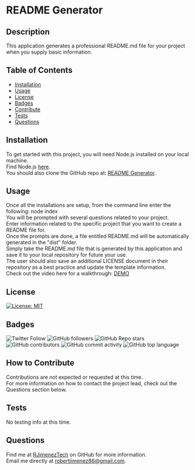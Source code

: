   # README Generator

  ## Description
  
  This application generates a professional README.md file for your project when you supply basic information.
  
  ## Table of Contents
     
  - [Installation](#installation)
  - [Usage](#usage)
  - [License](#license)
  - [Badges](#badges)
  - [Contribute](#contribute)
  - [Tests](#tests)
  - [Questions](#questions)
  
  ## Installation
  
  To get started with this project, you will need Node.js installed on your local machine.<br> 
  Find Node.js [here](https://nodejs.org/en/download/).<br>
  You should also clone the GitHub repo at: [README Generator](https://github.com/RJimenezTech/README-generator).
  
  ## Usage
  
  Once all the installations are setup, from the command line enter the following: node index <br>
  You will be prompted with several questions related to your project. <br>
  Enter information related to the specific project that you want to create a README file for.<br>
  Once the prompts are done, a file entitled README.md will be automatically generated in the "dist" folder.<br>
  Simply take the README.md file that is generated by this application and save it to your local repository for future your use.<br>
  The user should also save an additional LICENSE document in their repository as a best practice and update the template information.<br>
  Check out the video here for a walkthrough: [DEMO](https://youtu.be/4HhflZ9ncdQ)
  
  ## License 

  [![License: MIT](https://img.shields.io/badge/License-MIT-yellow.svg)](https://opensource.org/licenses/MIT)
  
  
  ## Badges
  
  ![Twitter Follow](https://img.shields.io/twitter/follow/rjimeneztech?style=social)  ![GitHub followers](https://img.shields.io/github/followers/rjimeneztech?style=social)  ![GitHub Repo stars](https://img.shields.io/github/stars/rjimeneztech/README-GENERATOR?style=social)  ![GitHub contributors](https://img.shields.io/github/contributors/rjimeneztech/README-GENERATOR)  ![GitHub commit activity](https://img.shields.io/github/commit-activity/y/rjimeneztech/README-GENERATOR)  ![GitHub top language](https://img.shields.io/github/languages/top/rjimeneztech/README-GENERATOR)  
    
  ## How to Contribute
  
  Contributions are not expected or requested at this time.<br>
  For more information on how to contact the project lead, check out the Questions section below.
  
  ## Tests
  
  No testing info at this time.

  ## Questions
  
  Find me at [RJimenezTech](https://github.com/RJimenezTech) on GitHub for more information.<br>
  Email me directly at robertjimenez86@gmail.com.

